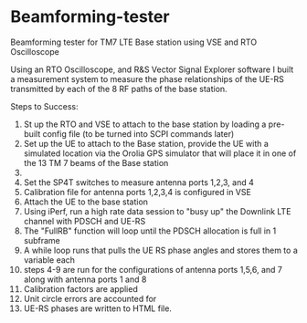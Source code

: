 # Beamforming-tester
Beamforming tester for TM7 LTE Base station using VSE and RTO Oscilloscope

Using an RTO Oscilloscope, and R&S Vector Signal Explorer software I built a measurement system to measure the phase relationships of the UE-RS transmitted by each of the 8 RF paths of the base station.

Steps to Success:
1. St up the RTO and VSE to attach to the base station by loading a pre-built config file (to be turned into SCPI commands later)
2. Set up the UE to attach to the Base station, provide the UE with a simulated location via the Orolia GPS simulator that will place it in one of the 13 TM 7 beams of the Base station
3.
4. Set the SP4T switches to measure antenna ports 1,2,3, and 4
5. Calibration file for antenna ports 1,2,3,4 is configured in VSE
6. Attach the UE to the base station
7. Using iPerf, run a high rate data session to "busy up" the Downlink LTE channel with PDSCH and UE-RS
8. The "FullRB" function will loop until the PDSCH allocation is full in 1 subframe
9. A while loop runs that pulls the UE RS phase angles and stores them to a variable each
10. steps 4-9 are run for the configurations of antenna ports 1,5,6, and 7 along with antenna ports 1 and 8
11. Calibration factors are applied
12. Unit circle errors are accounted for
13. UE-RS phases are written to HTML file.
